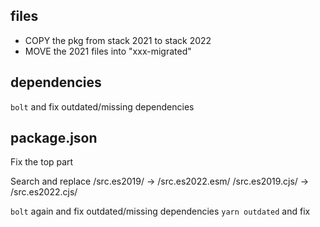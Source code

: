 

## files
* COPY the pkg from stack 2021 to stack 2022
* MOVE the 2021 files into "xxx-migrated"

## dependencies
`bolt` and fix outdated/missing dependencies

## package.json

Fix the top part

Search and replace
/src.es2019/      ->  /src.es2022.esm/
/src.es2019.cjs/  ->  /src.es2022.cjs/


`bolt` again and fix outdated/missing dependencies
`yarn outdated` and fix
